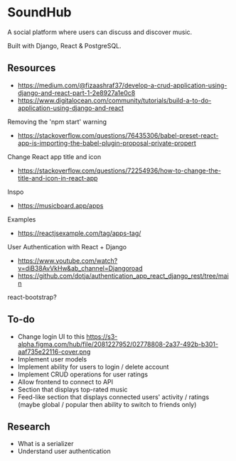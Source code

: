 # SoundHub
A social platform where users can discuss and discover music.

Built with Django, React &amp; PostgreSQL.

## Resources
- https://medium.com/@fizaashraf37/develop-a-crud-application-using-django-and-react-part-1-2e8927a1e0c8
- https://www.digitalocean.com/community/tutorials/build-a-to-do-application-using-django-and-react

Removing the 'npm start' warning
- https://stackoverflow.com/questions/76435306/babel-preset-react-app-is-importing-the-babel-plugin-proposal-private-propert

Change React app title and icon
- https://stackoverflow.com/questions/72254936/how-to-change-the-title-and-icon-in-react-app

Inspo
- https://musicboard.app/apps

Examples
- https://reactjsexample.com/tag/apps-tag/

User Authentication with React + Django
- https://www.youtube.com/watch?v=diB38AvVkHw&ab_channel=Djangoroad
- https://github.com/dotja/authentication_app_react_django_rest/tree/main

react-bootstrap?

## To-do
- Change login UI to this https://s3-alpha.figma.com/hub/file/2081227952/02778808-2a37-492b-b301-aaf735e22116-cover.png
- Implement user models
- Implement ability for users to login / delete account
- Implement CRUD operations for user ratings
- Allow frontend to connect to API
- Section that displays top-rated music
- Feed-like section that displays connected users' activity / ratings (maybe global / popular then ability to switch to friends only)


## Research
- What is a serializer
- Understand user authentication